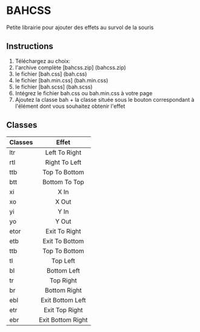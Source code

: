 # BAHCSS
Petite librairie pour ajouter des effets au survol de la souris
## Instructions

1. Téléchargez au choix:
  1. l'archive complète [bahcss.zip] (bahcss.zip)
  2. le fichier [bah.css] (bah.css)
  3. le fichier [bah.min.css] (bah.min.css)
  4. le fichier [bah.scss] (bah.scss)      
2. Intégrez le fichier bah.css ou bah.min.css à votre page
3. Ajoutez la classe bah + la classe située sous le bouton correspondant à l'élément dont vous souhaitez obtenir l'effet

## Classes

| Classes       | Effet            |
| ------------- |:----------------:|
| ltr           | Left To Right    |
| rtl           | Right To Left    |
| ttb           | Top To Bottom    |
| btt           | Bottom To Top    |
| xi            | X In             |
| xo            | X Out            |
| yi            | Y In             |
| yo            | Y Out            |
| etor          | Exit To Right    |
| etb           | Exit To Bottom   |
| ttb           | Top To Bottom    |
| tl            | Top Left         |
| bl            | Bottom Left      |
| tr            | Top Right        |
| br            | Bottom Right     |
| ebl           | Exit Bottom Left |
| etr           | Exit Top Right   |
| ebr           | Exit Bottom Right|
